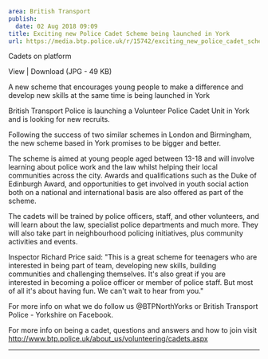 ```yaml
area: British Transport
publish:
  date: 02 Aug 2018 09:09
title: Exciting new Police Cadet Scheme being launched in York
url: https://media.btp.police.uk/r/15742/exciting_new_police_cadet_scheme_being_launched_i
```

Cadets on platform

View | Download (JPG - 49 KB)

A new scheme that encourages young people to make a difference and develop new skills at the same time is being launched in York

British Transport Police is launching a Volunteer Police Cadet Unit in York and is looking for new recruits.

Following the success of two similar schemes in London and Birmingham, the new scheme based in York promises to be bigger and better.

The scheme is aimed at young people aged between 13-18 and will involve learning about police work and the law whilst helping their local communities across the city. Awards and qualifications such as the Duke of Edinburgh Award, and opportunities to get involved in youth social action both on a national and international basis are also offered as part of the scheme.

The cadets will be trained by police officers, staff, and other volunteers, and will learn about the law, specialist police departments and much more. They will also take part in neighbourhood policing initiatives, plus community activities and events.

Inspector Richard Price said: "This is a great scheme for teenagers who are interested in being part of team, developing new skills, building communities and challenging themselves. It's also great if you are interested in becoming a police officer or member of police staff. But most of all it's about having fun. We can't wait to hear from you."

For more info on what we do follow us @BTPNorthYorks or British Transport Police - Yorkshire on Facebook.

For more info on being a cadet, questions and answers and how to join visit http://www.btp.police.uk/about_us/volunteering/cadets.aspx

** **

